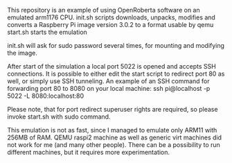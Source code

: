 This repository is an example of using OpenRoberta software on an emulated arm1176 CPU.
init.sh scripts downloads, unpacks, modifies and converts a Raspberry Pi image version 3.0.2 to a format usable by qemu
start.sh starts the emulation

init.sh will ask for sudo password several times, for mounting and modifying the image.

After start of the simulation a local port 5022 is opened and accepts SSH connections.
It is possible to either edit the start script to redirect port 80 as well, or simply use SSH tunneling.
An example of an SSH command for forwarding port 80 to 8080 on your local machine:
ssh pi@localhost -p 5022 -L 8080:localhost:80

Please note, that for port redirect superuser rights are required, so please invoke start.sh with sudo command.

This emulation is not as fast, since I managed to emulate only ARM11 with 256MB of RAM. QEMU raspi2 machine as well as 
generic virt machines did not work for me (and many other people). There can be a possibility to run different machines,
but it requires more experimentation.
